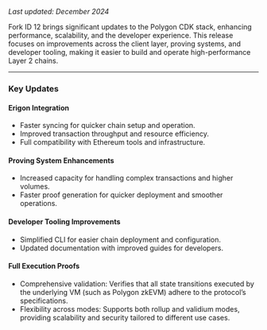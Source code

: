 _Last updated: December 2024_

Fork ID 12 brings significant updates to the Polygon CDK stack, enhancing performance, scalability, and the developer experience. This release focuses on improvements across the client layer, proving systems, and developer tooling, making it easier to build and operate high-performance Layer 2 chains.

---

### Key Updates

#### Erigon Integration
- Faster syncing for quicker chain setup and operation.
- Improved transaction throughput and resource efficiency.
- Full compatibility with Ethereum tools and infrastructure.

#### Proving System Enhancements
- Increased capacity for handling complex transactions and higher volumes.
- Faster proof generation for quicker deployment and smoother operations.

#### Developer Tooling Improvements
- Simplified CLI for easier chain deployment and configuration.
- Updated documentation with improved guides for developers.

#### Full Execution Proofs
- Comprehensive validation: Verifies that all state transitions executed by the underlying VM (such as Polygon zkEVM) adhere to the protocol’s specifications.
- Flexibility across modes: Supports both rollup and validium modes, providing scalability and security tailored to different use cases.
